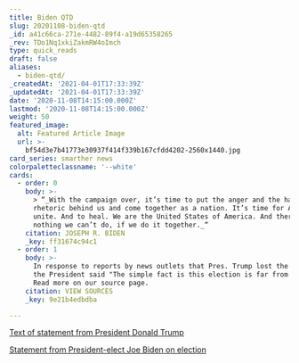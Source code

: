 ```yaml
---
title: Biden QTD
slug: 20201108-biden-qtd
_id: a41c66ca-271e-4482-89f4-a19d65358265
_rev: TDo1Nq1xkiZakmRW4oImch
type: quick_reads
draft: false
aliases:
  - biden-qtd/
_createdAt: '2021-04-01T17:33:39Z'
_updatedAt: '2021-04-01T17:33:39Z'
date: '2020-11-08T14:15:00.000Z'
lastmod: '2020-11-08T14:15:00.000Z'
weight: 50
featured_image:
  alt: Featured Article Image
  url: >-
    bf54d3e7b41773e30937f414f339b167cfdd4202-2560x1440.jpg
card_series: smarther news
colorpaletteclassname: '--white'
cards:
  - order: 0
    body: >-
      > “_With the campaign over, it’s time to put the anger and the harsh
      rhetoric behind us and come together as a nation. It’s time for America to
      unite. And to heal. We are the United States of America. And there’s
      nothing we can’t do, if we do it together._“
    citation: JOSEPH R. BIDEN
    _key: ff31674c94c1
  - order: 1
    body: >-
      In response to reports by news outlets that Pres. Trump lost the election,
      the President said "The simple fact is this election is far from over.
      Read more on our source page.
    citation: VIEW SOURCES
    _key: 9e21b4edbdba

---
```

[Text of statement from President Donald Trump](https://apnews.com/article/election-2020-joe-biden-donald-trump-elections-c809d17b5cd34048e1a5e9bbb4b73cb7)

[Statement from President-elect Joe Biden on election](https://apnews.com/article/election-2020-joe-biden-elections-07afb47942a1de08cb67b70db1cd4c3e)